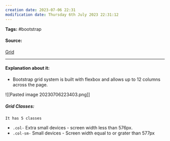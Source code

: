 ```yaml
---
creation date: 2023-07-06 22:31
modification date: Thursday 6th July 2023 22:31:12
---
```


**Tags:** #bootstrap 

#### Source:
[Grid](https://www.w3schools.com/bootstrap4/bootstrap_grid_basic.asp)

--------------------------------------

#### Explanation about it:

* Bootstrap grid system is built with flexbox and allows up to 12 columns across the page.

![[Pasted image 20230706223403.png]]

##### Grid Classes:

	It has 5 classes

* `.col-` Extra small devices - screen width less than 576px.
* `.col-sm-` Small devices - Screen width equal to or grater than 577px